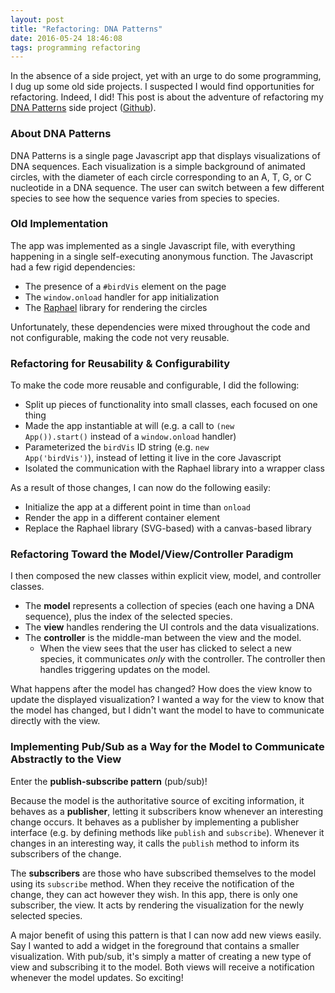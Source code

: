 ```yaml
---
layout: post
title: "Refactoring: DNA Patterns"
date: 2016-05-24 18:46:08
tags: programming refactoring
---
```

In the absence of a side project, yet with an urge to do some programming, I dug up some old side projects. I suspected I would find opportunities for refactoring. Indeed, I did! This post is about the adventure of refactoring my [DNA Patterns](/dna-patterns) side project ([Github](https://github.com/annejohnson/dna-patterns)).

### About DNA Patterns

DNA Patterns is a single page Javascript app that displays visualizations of DNA sequences. Each visualization is a simple background of animated circles, with the diameter of each circle corresponding to an A, T, G, or C nucleotide in a DNA sequence. The user can switch between a few different species to see how the sequence varies from species to species.

### Old Implementation

The app was implemented as a single Javascript file, with everything happening in a single self-executing anonymous function. The Javascript had a few rigid dependencies:

- The presence of a <code>#birdVis</code> element on the page
- The <code>window.onload</code> handler for app initialization
- The [Raphael](https://github.com/DmitryBaranovskiy/raphael) library for rendering the circles

Unfortunately, these dependencies were mixed throughout the code and not configurable, making the code not very reusable.

### Refactoring for Reusability & Configurability

To make the code more reusable and configurable, I did the following:

- Split up pieces of functionality into small classes, each focused on one thing
- Made the app instantiable at will (e.g. a call to <code>(new App()).start()</code> instead of a <code>window.onload</code> handler)
- Parameterized the <code>birdVis</code> ID string (e.g. <code>new App('birdVis')</code>), instead of letting it live in the core Javascript
- Isolated the communication with the Raphael library into a wrapper class

As a result of those changes, I can now do the following easily:

- Initialize the app at a different point in time than <code>onload</code>
- Render the app in a different container element
- Replace the Raphael library (SVG-based) with a canvas-based library

### Refactoring Toward the Model/View/Controller Paradigm

I then composed the new classes within explicit view, model, and controller classes.

- The **model** represents a collection of species (each one having a DNA sequence), plus the index of the selected species.
- The **view** handles rendering the UI controls and the data visualizations.
- The **controller** is the middle-man between the view and the model.
  - When the view sees that the user has clicked to select a new species, it communicates _only_ with the controller. The controller then handles triggering updates on the model.

What happens after the model has changed? How does the view know to update the displayed visualization? I wanted a way for the view to know that the model has changed, but I didn't want the model to have to communicate directly with the view.

### Implementing Pub/Sub as a Way for the Model to Communicate Abstractly to the View

Enter the **publish-subscribe pattern** (pub/sub)!

Because the model is the authoritative source of exciting information, it behaves as a **publisher**, letting it subscribers know whenever an interesting change occurs. It behaves as a publisher by implementing a publisher interface (e.g. by defining methods like <code>publish</code> and <code>subscribe</code>). Whenever it changes in an interesting way, it calls the <code>publish</code> method to inform its subscribers of the change.

The **subscribers** are those who have subscribed themselves to the model using its <code>subscribe</code> method. When they receive the notification of the change, they can act however they wish. In this app, there is only one subscriber, the view. It acts by rendering the visualization for the newly selected species.

A major benefit of using this pattern is that I can now add new views easily. Say I wanted to add a widget in the foreground that contains a smaller visualization. With pub/sub, it's simply a matter of creating a new type of view and subscribing it to the model. Both views will receive a notification whenever the model updates. So exciting!
